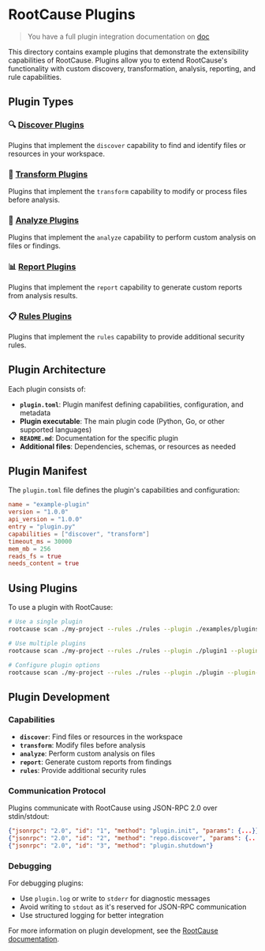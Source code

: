 # RootCause Plugins

> You have a full plugin integration documentation on [doc](./docs/readme.md)

This directory contains example plugins that demonstrate the extensibility capabilities of RootCause. Plugins allow you to extend RootCause's functionality with custom discovery, transformation, analysis, reporting, and rule capabilities.

## Plugin Types

### 🔍 [Discover Plugins](discover/)
Plugins that implement the `discover` capability to find and identify files or resources in your workspace.

### 🔄 [Transform Plugins](transform/)
Plugins that implement the `transform` capability to modify or process files before analysis.

### 🔬 [Analyze Plugins](analyze/)
Plugins that implement the `analyze` capability to perform custom analysis on files or findings.

### 📊 [Report Plugins](report/)
Plugins that implement the `report` capability to generate custom reports from analysis results.

### 📋 [Rules Plugins](rules/)
Plugins that implement the `rules` capability to provide additional security rules.

## Plugin Architecture

Each plugin consists of:

- **`plugin.toml`**: Plugin manifest defining capabilities, configuration, and metadata
- **Plugin executable**: The main plugin code (Python, Go, or other supported languages)
- **`README.md`**: Documentation for the specific plugin
- **Additional files**: Dependencies, schemas, or resources as needed

## Plugin Manifest

The `plugin.toml` file defines the plugin's capabilities and configuration:

```toml
name = "example-plugin"
version = "1.0.0"
api_version = "1.0.0"
entry = "plugin.py"
capabilities = ["discover", "transform"]
timeout_ms = 30000
mem_mb = 256
reads_fs = true
needs_content = true
```

## Using Plugins

To use a plugin with RootCause:

```bash
# Use a single plugin
rootcause scan ./my-project --rules ./rules --plugin ./examples/plugins/discover/py-discover

# Use multiple plugins
rootcause scan ./my-project --rules ./rules --plugin ./plugin1 --plugin ./plugin2

# Configure plugin options
rootcause scan ./my-project --rules ./rules --plugin ./plugin --plugin-opt plugin.option=value
```

## Plugin Development

### Capabilities

- **`discover`**: Find files or resources in the workspace
- **`transform`**: Modify files before analysis
- **`analyze`**: Perform custom analysis on files
- **`report`**: Generate custom reports from findings
- **`rules`**: Provide additional security rules

### Communication Protocol

Plugins communicate with RootCause using JSON-RPC 2.0 over stdin/stdout:

```json
{"jsonrpc": "2.0", "id": "1", "method": "plugin.init", "params": {...}}
{"jsonrpc": "2.0", "id": "2", "method": "repo.discover", "params": {...}}
{"jsonrpc": "2.0", "id": "3", "method": "plugin.shutdown"}
```

### Debugging

For debugging plugins:
- Use `plugin.log` or write to `stderr` for diagnostic messages
- Avoid writing to `stdout` as it's reserved for JSON-RPC communication
- Use structured logging for better integration

For more information on plugin development, see the [RootCause documentation](https://docs.rootcause.sh).

